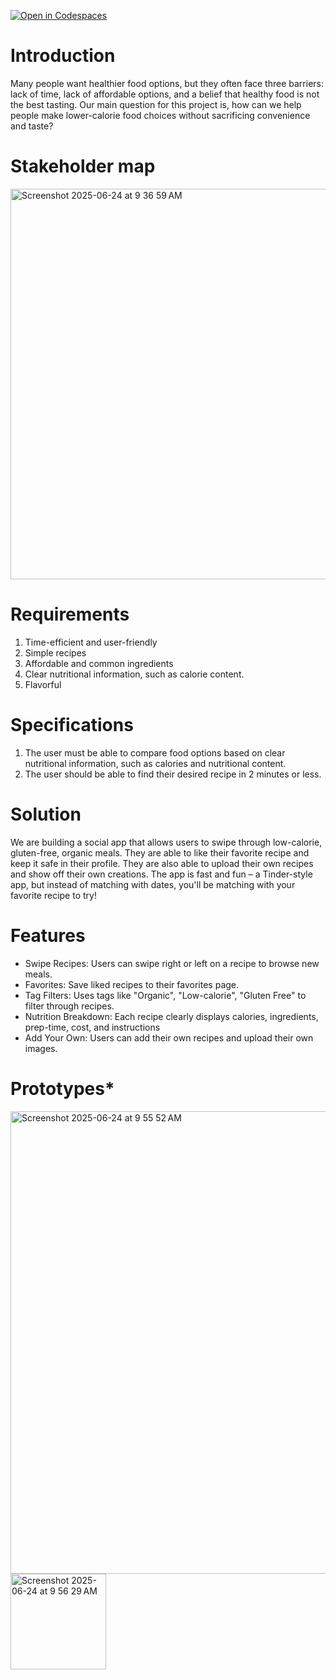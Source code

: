 [![Open in Codespaces](https://classroom.github.com/assets/launch-codespace-2972f46106e565e64193e422d61a12cf1da4916b45550586e14ef0a7c637dd04.svg)](https://classroom.github.com/open-in-codespaces?assignment_repo_id=19756980)

# Introduction
Many people want healthier food options, but they often face three barriers: lack of time, lack of affordable options, and a belief that healthy food is not the best tasting. Our main question for this project is, how can we help people make lower-calorie food choices without sacrificing convenience and taste?

# Stakeholder map
<img width="625" alt="Screenshot 2025-06-24 at 9 36 59 AM" src="https://github.com/user-attachments/assets/9f1217b2-61e2-45cf-b535-60815c4eedaf" />

# Requirements
1. Time-efficient and user-friendly
2. Simple recipes
3. Affordable and common ingredients
4. Clear nutritional information, such as calorie content.
5. Flavorful

# Specifications
1. The user must be able to compare food options based on clear nutritional information, such as calories and nutritional content.
2. The user should be able to find their desired recipe in 2 minutes or less.

# Solution
We are building a social app that allows users to swipe through low-calorie, gluten-free, organic meals. They are able to like their favorite recipe and keep it safe in their profile. They are also able to upload their own recipes and show off their own creations. The app is fast and fun – a Tinder-style app, but instead of matching with dates, you'll be matching with your favorite recipe to try!

# Features
- Swipe Recipes: Users can swipe right or left on a recipe to browse new meals. 
- Favorites: Save liked recipes to their favorites page.
- Tag Filters: Uses tags like "Organic", "Low-calorie", "Gluten Free" to filter through recipes.
- Nutrition Breakdown: Each recipe clearly displays calories, ingredients, prep-time, cost, and instructions
- Add Your Own: Users can add their own recipes and upload their own images. 

# Prototypes*
<img width="740" alt="Screenshot 2025-06-24 at 9 55 52 AM" src="https://github.com/user-attachments/assets/62b6dd4f-0d
ba-43ea-a8b0-a092ecad3ae4" />
<img width="153" alt="Screenshot 2025-06-24 at 9 56 29 AM" src="https://github.com/user-attachments/assets/cdb9598b-8f75-4232-9514-473d8b39298b" />

